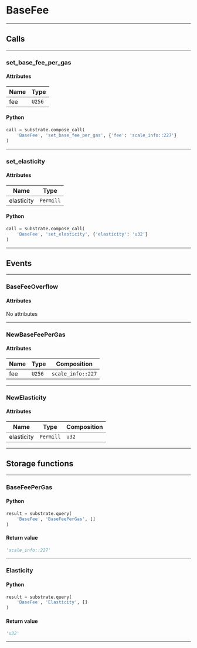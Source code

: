
# BaseFee

---------
## Calls

---------
### set_base_fee_per_gas
#### Attributes
| Name | Type |
| -------- | -------- | 
| fee | `U256` | 

#### Python
```python
call = substrate.compose_call(
    'BaseFee', 'set_base_fee_per_gas', {'fee': 'scale_info::227'}
)
```

---------
### set_elasticity
#### Attributes
| Name | Type |
| -------- | -------- | 
| elasticity | `Permill` | 

#### Python
```python
call = substrate.compose_call(
    'BaseFee', 'set_elasticity', {'elasticity': 'u32'}
)
```

---------
## Events

---------
### BaseFeeOverflow
#### Attributes
No attributes

---------
### NewBaseFeePerGas
#### Attributes
| Name | Type | Composition
| -------- | -------- | -------- |
| fee | `U256` | ```scale_info::227```

---------
### NewElasticity
#### Attributes
| Name | Type | Composition
| -------- | -------- | -------- |
| elasticity | `Permill` | ```u32```

---------
## Storage functions

---------
### BaseFeePerGas

#### Python
```python
result = substrate.query(
    'BaseFee', 'BaseFeePerGas', []
)
```

#### Return value
```python
'scale_info::227'
```
---------
### Elasticity

#### Python
```python
result = substrate.query(
    'BaseFee', 'Elasticity', []
)
```

#### Return value
```python
'u32'
```
---------